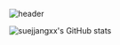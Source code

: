 ![header](https://capsule-render.vercel.app/api?type=wave&color=auto&height=300&section=header&text=suejjangxx%20GitHub&fontSize=90)


![suejjangxx's GitHub stats](https://github-readme-stats.vercel.app/api?username=suejjangxx&count_private=true&show_icons=true)
